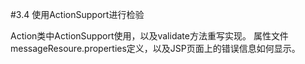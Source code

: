#3.4 使用ActionSupport进行检验

Action类中ActionSupport使用，以及validate方法重写实现。
属性文件messageResoure.properties定义，以及JSP页面上的错误信息如何显示。

